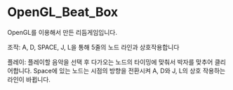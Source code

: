 # OpenGL_Beat_Box
OpenGL를 이용해서 만든 리듬게임입니다.

조작: 
A, D, SPACE, J, L을 통해 5줄의 노드 라인과 상호작용합니다

플레이:
플레이할 음악을 선택 후 다가오는 노드의 타이밍에 맞춰서 박자를 맞추어 클리어합니다.
Space에 있는 노드는 시점의 방향을 전환시켜 A, D와 J, L의  상호 작용하는 라인이 바뀝니다.
